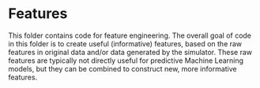 # Features

This folder contains code for feature engineering. The overall goal of code in this folder is to create useful (informative) features, based on the raw features in original data
and/or data generated by the simulator. These raw features are typically not directly useful for predictive Machine Learning models, but they can be combined to construct new, more
informative features. 